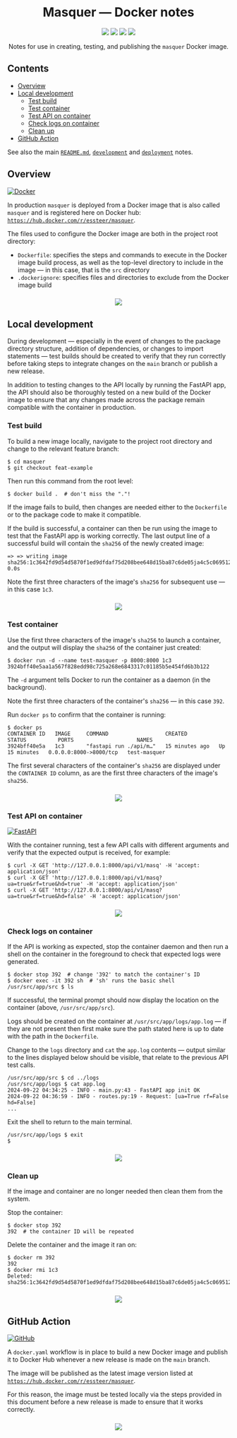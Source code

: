 <h1 align="center" id="title">Masquer &mdash; Docker notes</h1>

<p align="center">
  <a href="https://hub.docker.com/r/essteer/masquer"><img src="https://img.shields.io/badge/Image-masquer-2496ED.svg?flat&logo=Docker&labelColor=555&logoColor=white"></a>
  <a href="https://hub.docker.com/r/essteer/masquer"><img src="https://img.shields.io/docker/pulls/essteer/masquer?style=flat&logo=Docker&logoColor=white&label=Pulls&color=2496ED"></a>
  <a href="https://hub.docker.com/r/essteer/masquer"><img src="https://img.shields.io/docker/image-size/essteer/masquer?style=flat&logo=Docker&logoColor=white&label=Size&color=2496ED"></a>
  <a href="https://hub.docker.com/r/essteer/masquer"><img src="https://img.shields.io/docker/v/essteer/masquer?style=flat&logo=Docker&logoColor=white&label=Version&color=2496ED"></a>
</p>

<p align="center">
  Notes for use in creating, testing, and publishing the <code>masquer</code> Docker image.
</p>

## Contents

- [Overview](#overview)
- [Local development](#local-development)
  - [Test build](#test-build)
  - [Test container](#test-container)
  - [Test API on container](#test-api-on-container)
  - [Check logs on container](#check-logs-on-container)
  - [Clean up](#clean-up)
- [GitHub Action](#github-action)

See also the main [`README.md`](https://github.com/essteer/masquer/blob/main/README.md), [`development`](https://github.com/essteer/masquer/blob/main/docs/development.md) and [`deployment`](https://github.com/essteer/masquer/blob/main/docs/deployment.md) notes.

## Overview

[![Docker](https://img.shields.io/badge/Docker-masquer-2496ED.svg?flat&logo=Docker&labelColor=555&logoColor=white)](https://hub.docker.com/r/essteer/masquer)

In production `masquer` is deployed from a Docker image that is also called `masquer` and is registered here on Docker hub: [`https://hub.docker.com/r/essteer/masquer`](https://hub.docker.com/r/essteer/masquer).

The files used to configure the Docker image are both in the project root directory:

- `Dockerfile`: specifies the steps and commands to execute in the Docker image build process, as well as the top-level directory to include in the image &mdash; in this case, that is the `src` directory
- `.dockerignore`: specifies files and directories to exclude from the Docker image build

<h3 align="center">
  <a href="#title"><img src="https://img.shields.io/badge/▲%20Top%20▲-0466c8.svg?style=flat"></a>
</h3>

## Local development

During development &mdash; especially in the event of changes to the package directory structure, addition of dependencies, or changes to import statements &mdash; test builds should be created to verify that they run correctly before taking steps to integrate changes on the `main` branch or publish a new release.

In addition to testing changes to the API locally by running the FastAPI app, the API should also be thoroughly tested on a new build of the Docker image to ensure that any changes made across the package remain compatible with the container in production.

### Test build

To build a new image locally, navigate to the project root directory and change to the relevant feature branch:

```console
$ cd masquer
$ git checkout feat-example
```

Then run this command from the root level:

```console
$ docker build .  # don't miss the "."!
```

If the image fails to build, then changes are needed either to the `Dockerfile` or to the package code to make it compatible.

If the build is successful, a container can then be run using the image to test that the FastAPI app is working correctly. The last output line of a successful build will contain the `sha256` of the newly created image:

```console
=> => writing image sha256:1c3642fd9d54d5870f1ed9dfdaf75d208bee648d15ba87c6de05ja4c5c069512      0.0s
```

Note the first three characters of the image's `sha256` for subsequent use &mdash; in this case `1c3`.

<h3 align="center">
  <a href="#title"><img src="https://img.shields.io/badge/▲%20Top%20▲-0466c8.svg?style=flat"></a>
</h3>

### Test container

Use the first three characters of the image's `sha256` to launch a container, and the output will display the `sha256` of the container just created:

```console
$ docker run -d --name test-masquer -p 8000:8000 1c3
3924bff40e5aa1a567f828edd98c725a268e6843317c01185b5e454fd6b3b122
```

The `-d` argument tells Docker to run the container as a daemon (in the background).

Note the first three characters of the container's `sha256` &mdash; in this case `392`.

Run `docker ps` to confirm that the container is running:

```console
$ docker ps
CONTAINER ID   IMAGE     COMMAND                  CREATED          STATUS          PORTS                    NAMES
3924bff40e5a   1c3       "fastapi run ./api/m…"   15 minutes ago   Up 15 minutes   0.0.0.0:8000->8000/tcp   test-masquer
```

The first several characters of the container's `sha256` are displayed under the `CONTAINER ID` column, as are the first three characters of the image's `sha256`.

<h3 align="center">
  <a href="#title"><img src="https://img.shields.io/badge/▲%20Top%20▲-0466c8.svg?style=flat"></a>
</h3>

### Test API on container

[![FastAPI](https://img.shields.io/badge/FastAPI-masquer-009688?style=flat&logo=FastAPI&logoColor=white)](https://masquer.fly.dev/docs)

With the container running, test a few API calls with different arguments and verify that the expected output is received, for example:

```console
$ curl -X GET 'http://127.0.0.1:8000/api/v1/masq' -H 'accept: application/json'
$ curl -X GET 'http://127.0.0.1:8000/api/v1/masq?ua=true&rf=true&hd=true' -H 'accept: application/json'
$ curl -X GET 'http://127.0.0.1:8000/api/v1/masq?ua=true&rf=true&hd=false' -H 'accept: application/json'
```

<h3 align="center">
  <a href="#title"><img src="https://img.shields.io/badge/▲%20Top%20▲-0466c8.svg?style=flat"></a>
</h3>

### Check logs on container

If the API is working as expected, stop the container daemon and then run a shell on the container in the foreground to check that expected logs were generated.

```console
$ docker stop 392  # change '392' to match the container's ID
$ docker exec -it 392 sh  # 'sh' runs the basic shell
/usr/src/app/src $ ls
```

If successful, the terminal prompt should now display the location on the container (above, `/usr/src/app/src`).

Logs should be created on the container at `/usr/src/app/logs/app.log` &mdash; if they are not present then first make sure the path stated here is up to date with the path in the `Dockerfile`.

Change to the `logs` directory and `cat` the `app.log` contents &mdash; output similar to the lines displayed below should be visible, that relate to the previous API test calls.

```console
/usr/src/app/src $ cd ../logs
/usr/src/app/logs $ cat app.log
2024-09-22 04:34:25 - INFO - main.py:43 - FastAPI app init OK
2024-09-22 04:36:59 - INFO - routes.py:19 - Request: [ua=True rf=False hd=False]
...
```

Exit the shell to return to the main terminal.

```console
/usr/src/app/logs $ exit
$
```

<h3 align="center">
  <a href="#title"><img src="https://img.shields.io/badge/▲%20Top%20▲-0466c8.svg?style=flat"></a>
</h3>

### Clean up

If the image and container are no longer needed then clean them from the system.

Stop the container:

```console
$ docker stop 392
392  # the container ID will be repeated
```

Delete the container and the image it ran on:

```console
$ docker rm 392
392
$ docker rmi 1c3
Deleted: sha256:1c3642fd9d54d5870f1ed9dfdaf75d208bee648d15ba87c6de05ja4c5c069512
```

<h3 align="center">
  <a href="#title"><img src="https://img.shields.io/badge/▲%20Top%20▲-0466c8.svg?style=flat"></a>
</h3>

## GitHub Action

[![GitHub](https://img.shields.io/badge/GitHub-masquer-181717.svg?flat&logo=GitHub&logoColor=white)](https://github.com/essteer/masquer)

A `docker.yaml` workflow is in place to build a new Docker image and publish it to Docker Hub whenever a new release is made on the `main` branch.

The image will be published as the latest image version listed at [`https://hub.docker.com/r/essteer/masquer`](https://hub.docker.com/r/essteer/masquer).

For this reason, the image must be tested locally via the steps provided in this document before a new release is made to ensure that it works correctly.

<h3 align="center">
  <a href="#title"><img src="https://img.shields.io/badge/▲%20Top%20▲-0466c8.svg?style=flat"></a>
</h3>
